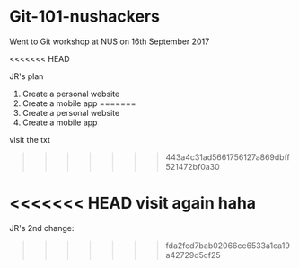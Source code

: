 # Git-101-nushackers

Went to Git workshop at NUS on 16th September 2017 

<<<<<<< HEAD

JR's plan
1. Create a personal website
2. Create a mobile app
=======
1. Create a personal website
2. Create a mobile app

visit the txt 
>>>>>>> 443a4c31ad5661756127a869dbff521472bf0a30


<<<<<<< HEAD
visit again haha
=======

JR's 2nd change: 
>>>>>>> fda2fcd7bab02066ce6533a1ca19a42729d5cf25
